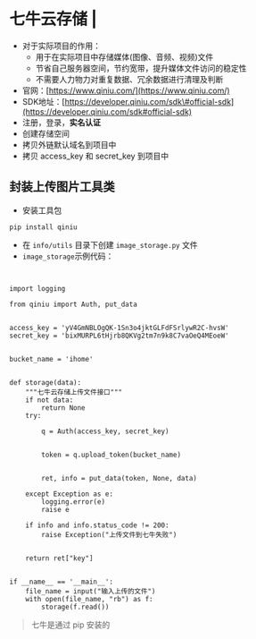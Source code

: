 # 七牛云存储 \|

* 对于实际项目的作用：
  * 用于在实际项目中存储媒体\(图像、音频、视频\)文件
  * 节省自己服务器空间，节约宽带，提升媒体文件访问的稳定性
  * 不需要人力物力对重复数据、冗余数据进行清理及判断
* 官网：[https://www.qiniu.com/](https://www.qiniu.com/)
* SDK地址：[https://developer.qiniu.com/sdk\#official-sdk](https://developer.qiniu.com/sdk#official-sdk)
* 注册，登录，**实名认证**
* 创建存储空间
* 拷贝外链默认域名到项目中
* 拷贝 access\_key 和 secret\_key 到项目中

## 封装上传图片工具类 <a id="&#x5C01;&#x88C5;&#x4E0A;&#x4F20;&#x56FE;&#x7247;&#x5DE5;&#x5177;&#x7C7B;"></a>

* 安装工具包

```text
pip install qiniu
```

* 在 `info/utils` 目录下创建 `image_storage.py` 文件
* `image_storage`示例代码：

```text


import logging

from qiniu import Auth, put_data


access_key = 'yV4GmNBLOgQK-1Sn3o4jktGLFdFSrlywR2C-hvsW'
secret_key = 'bixMURPL6tHjrb8QKVg2tm7n9k8C7vaOeQ4MEoeW'


bucket_name = 'ihome'


def storage(data):
    """七牛云存储上传文件接口"""
    if not data:
        return None
    try:
        
        q = Auth(access_key, secret_key)

        
        token = q.upload_token(bucket_name)

        
        ret, info = put_data(token, None, data)

    except Exception as e:
        logging.error(e)
        raise e

    if info and info.status_code != 200:
        raise Exception("上传文件到七牛失败")

    
    return ret["key"]


if __name__ == '__main__':
    file_name = input("输入上传的文件")
    with open(file_name, "rb") as f:
        storage(f.read())
```

> 七牛是通过 pip 安装的

